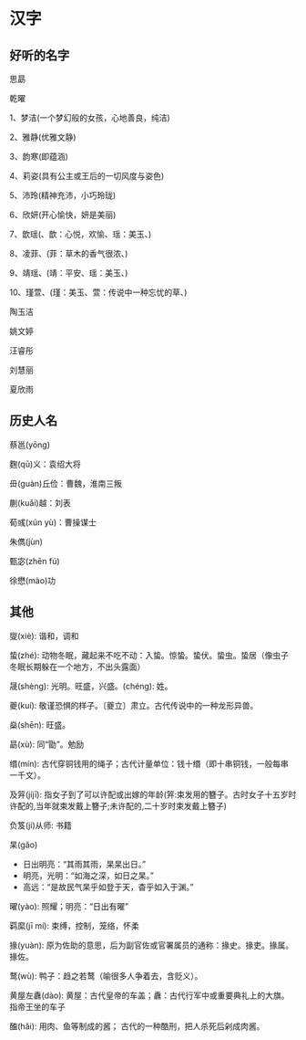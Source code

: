# 汉字

## 好听的名字

思勗

乾曜

1、梦洁(一个梦幻般的女孩，心地善良，纯洁)

2、雅静(优雅文静)

3、韵寒(即蕴涵)

4、莉姿(具有公主或王后的一切风度与姿色)

5、沛玲(精神充沛，小巧玲珑)

6、欣妍(开心愉快，妍是美丽)

7、歆瑶(、歆：心悦，欢愉、瑶：美玉、)

8、凌菲、(菲：草木的香气很浓、)

9、靖瑶、(靖：平安、瑶：美玉、)

10、瑾萱、(瑾：美玉、萱：传说中一种忘忧的草、)

陶玉洁

姚文婷

汪睿彤

刘慧丽

夏欣雨

## 历史人名

蔡邕(yōng)

麴(qū)义：袁绍大将

毌(guàn)丘俭：曹魏，淮南三叛

蒯(kuǎi)越：刘表

荀彧(xún yù)：曹操谋士

朱儁(jùn)

甄宓(zhēn fú)

徐懋(mào)功

## 其他

燮(xiè): 谐和，调和

蛰(zhé): 动物冬眠，藏起来不吃不动：入蛰。惊蛰。蛰伏。蛰虫。蛰居（像虫子冬眠长期躲在一个地方，不出头露面）

晟(shèng): 光明。旺盛，兴盛。(chéng): 姓。

夔(kuí): 敬谨恐惧的样子。〔夔立〕肃立。古代传说中的一种龙形异兽。

燊(shēn): 旺盛。

勗(xù): 同“勖”。勉励

缗(mín): 古代穿铜钱用的绳子；古代计量单位：钱十缗（即十串铜钱，一般每串一千文）。

及笄(jíjī): 指女子到了可以许配或出嫁的年龄(笄:束发用的簪子。古时女子十五岁时许配的,当年就束发戴上簪子;未许配的,二十岁时束发戴上簪子)

负笈(jí)从师: 书籍

杲(gǎo)
* 日出明亮：“其雨其雨，杲杲出日。”
* 明亮，光明：“如海之深，如日之杲。”
* 高远：“是故民气杲乎如登于天，杳乎如入于渊。”

曜(yào): 照耀；明亮：“日出有曜”

羁縻(jī mí): 束缚，控制，笼络，怀柔

掾(yuàn): 原为佐助的意思，后为副官佐或官署属员的通称：掾史。掾吏。掾属。掾佐。

鹜(wù): 鸭子：趋之若鹜（喻很多人争着去，含贬义）。

黄屋左纛(dào): 黄屋：古代皇帝的车盖；纛：古代行军中或重要典礼上的大旗。指帝王坐的车子

醢(hǎi): 用肉、鱼等制成的酱； 古代的一种酷刑，把人杀死后剁成肉酱。
